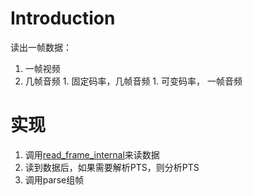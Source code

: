# Introduction #

读出一帧数据：
  1. 一帧视频
  1. 几帧音频
    1. 固定码率，几帧音频
    1. 可变码率， 一帧音频


# 实现 #
  1. 调用[read\_frame\_internal](read_frame_internal.md)来读数据
  1. 读到数据后，如果需要解析PTS，则分析PTS
  1. 调用parse组帧